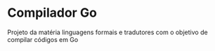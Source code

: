 # Compilador Go
 Projeto da matéria linguagens formais e tradutores com o objetivo de compilar códigos em Go
